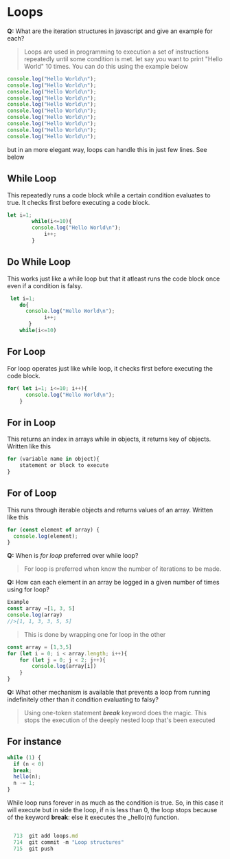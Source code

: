 # Loops
**Q:** What are the iteration structures in javascript and give an example for each?

> Loops are used in programming to execution a set of instructions repeatedly until some condition is met. 
let say you  want to print "Hello World" 10 times. You can do this using the example below
```js
console.log("Hello World\n");
console.log("Hello World\n");
console.log("Hello World\n");
console.log("Hello World\n");
console.log("Hello World\n");
console.log("Hello World\n");
console.log("Hello World\n");
console.log("Hello World\n");
console.log("Hello World\n");
console.log("Hello World\n");
```
but in an more elegant way, loops can handle this in just few lines. See below

## While Loop
This repeatedly runs a code block while a certain condition evaluates to true. It checks first before executing a code block.

```js
let i=1;
        while(i<=10){
        console.log("Hello World\n");
            i++;
        }
```

## Do While Loop
This works just like a while loop but that it atleast runs the code block once even if a condition is falsy. 

```js
 let i=1;
    do{
      console.log("Hello World\n");
            i++;
       }
    while(i<=10)
```
## For Loop
For loop operates just like while loop, it checks first before executing the code block. 

```js
for( let i=1; i<=10; i++){
      console.log("Hello World\n");
    }   
```

## For in Loop
This returns an index in arrays while in objects, it returns key of objects. Written like this

```js
for (variable name in object){
    statement or block to execute
}
```

## For of Loop
This runs through iterable objects and returns values of an array. Written like this

```js
for (const element of array) {
  console.log(element);
}
```


**Q:** When is _for loop_ preferred over while loop?

>  For loop is preferred when know the number of iterations to be made. 


**Q:** How can each element in an array be logged in a given number of times using for loop?

```js
Example
const array =[1, 3, 5]
console.log(array)
//>[1, 1, 3, 3, 5, 5]
```


>  This is done by wrapping one for loop in the other

```js
const array = [1,3,5]
for (let i = 0; i < array.length; i++){
    for (let j = 0; j < 2; j++){
        console.log(array[i])
    }
}
```


**Q:** What other mechanism is available that prevents a loop from running indefinitely other than it condition evaluating to falsy?

> Using one-token statement _**break**_ keyword does the magic. This stops the execution of the deeply nested loop that's been executed

## For instance
```js
while (1) {
  if (n < 0) 
  break;
  hello(n);
  n -= 1;
}
```

While loop runs forever in as much as the condition is true. So, in this case it will execute but in side the loop, if n is less than 0, the loop stops because of the keyword **break**: else it executes the _hello(n) function.

```js

  713  git add loops.md
  714  git commit -m "Loop structures"
  715  git push

```